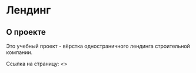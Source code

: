 # Лендинг
## О проекте

Это учебный проект - вёрстка одностраничного лендинга строительной компании.

Ссылка на страницу: <>
